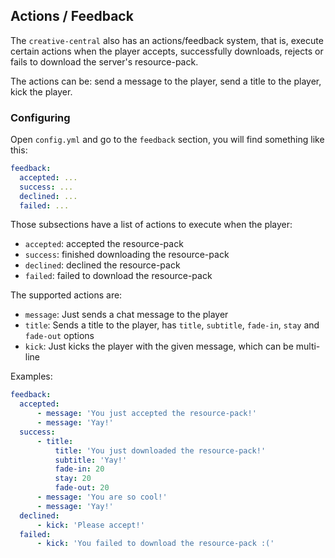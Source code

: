 ## Actions / Feedback
The `creative-central` also has an actions/feedback system, that is, execute
certain actions when the player accepts, successfully downloads, rejects or
fails to download the server's resource-pack.

The actions can be: send a message to the player, send a title to the player,
kick the player.

### Configuring

Open `config.yml` and go to the `feedback` section, you will find something
like this:
```yaml
feedback:
  accepted: ...
  success: ...
  declined: ...
  failed: ...
```

Those subsections have a list of actions to execute when the player:
- `accepted`: accepted the resource-pack
- `success`: finished downloading the resource-pack
- `declined`: declined the resource-pack
- `failed`: failed to download the resource-pack

The supported actions are:
- `message`: Just sends a chat message to the player
- `title`: Sends a title to the player, has `title`, `subtitle`,
`fade-in`, `stay` and `fade-out` options
- `kick`: Just kicks the player with the given message, which can be multi-line

Examples:
```yaml
feedback:
  accepted:
      - message: 'You just accepted the resource-pack!'
      - message: 'Yay!'
  success:
      - title:
          title: 'You just downloaded the resource-pack!'
          subtitle: 'Yay!'
          fade-in: 20
          stay: 20
          fade-out: 20
      - message: 'You are so cool!'
      - message: 'Yay!'
  declined:
      - kick: 'Please accept!'
  failed:
      - kick: 'You failed to download the resource-pack :('
```